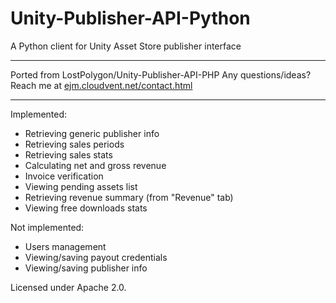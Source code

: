 # Unity-Publisher-API-Python
A Python client for Unity Asset Store publisher interface

------

Ported from LostPolygon/Unity-Publisher-API-PHP
Any questions/ideas? Reach me at [ejm.cloudvent.net/contact.html](http://ejm.cloudvent.net/contact.html)

------

Implemented:
* Retrieving generic publisher info
* Retrieving sales periods
* Retrieving sales stats
* Calculating net and gross revenue
* Invoice verification
* Viewing pending assets list
* Retrieving revenue summary (from "Revenue" tab)
* Viewing free downloads stats

Not implemented:
* Users management
* Viewing/saving payout credentials
* Viewing/saving publisher info

Licensed under Apache 2.0.

